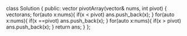 class Solution {
public:
vector<int> pivotArray(vector<int>& nums, int pivot) {
vector<int>ans;
for(auto x:nums){
if(x < pivot)
ans.push_back(x);
}
for(auto x:nums){
if(x ==pivot)
ans.push_back(x);
}
for(auto x:nums){
if(x > pivot)
ans.push_back(x);
}
return ans;
}
};
